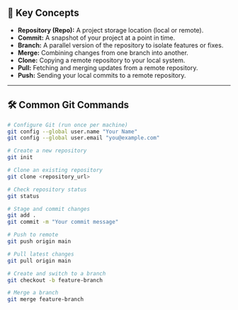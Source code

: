 
## 🔑 Key Concepts  

- **Repository (Repo):** A project storage location (local or remote).  
- **Commit:** A snapshot of your project at a point in time.  
- **Branch:** A parallel version of the repository to isolate features or fixes.  
- **Merge:** Combining changes from one branch into another.  
- **Clone:** Copying a remote repository to your local system.  
- **Pull:** Fetching and merging updates from a remote repository.  
- **Push:** Sending your local commits to a remote repository.  

---

## 🛠 Common Git Commands  

```bash
# Configure Git (run once per machine)
git config --global user.name "Your Name"
git config --global user.email "you@example.com"

# Create a new repository
git init

# Clone an existing repository
git clone <repository_url>

# Check repository status
git status

# Stage and commit changes
git add .
git commit -m "Your commit message"

# Push to remote
git push origin main

# Pull latest changes
git pull origin main

# Create and switch to a branch
git checkout -b feature-branch

# Merge a branch
git merge feature-branch
